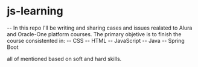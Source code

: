 # js-learning
-- In this repo I'll be writing and sharing cases and issues realated to Alura and Oracle-One platform courses. The primary objetive is to finish the course consistented in:
-- CSS
-- HTML
-- JavaScript
-- Java
-- Spring Boot

all of mentioned based on soft and hard skills.



